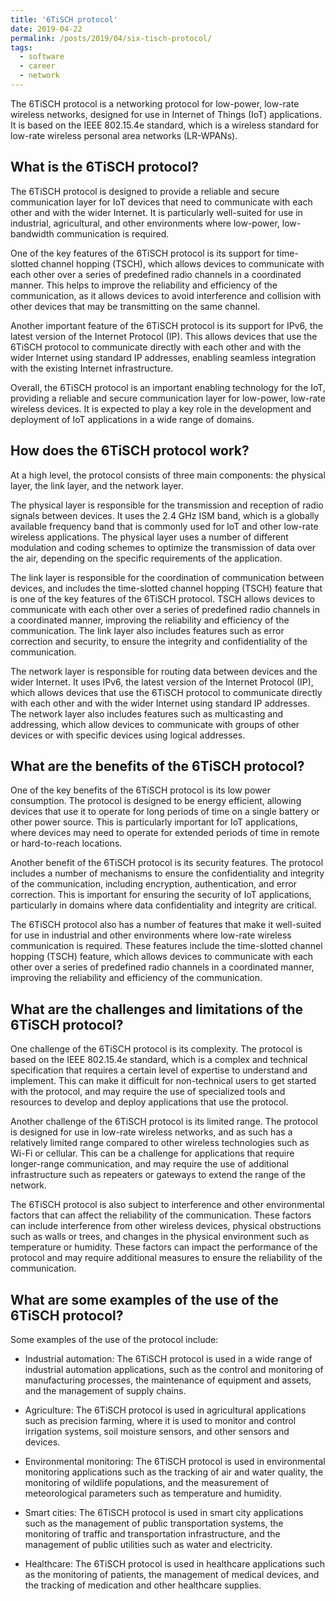 ```yaml
---
title: '6TiSCH protocol'
date: 2019-04-22
permalink: /posts/2019/04/six-tisch-protocol/
tags:
  - software
  - career
  - network
---
```



The 6TiSCH protocol is a networking protocol for low-power, low-rate wireless networks, designed for use in Internet of Things (IoT) applications. It is based on the IEEE 802.15.4e standard, which is a wireless standard for low-rate wireless personal area networks (LR-WPANs).

What is the 6TiSCH protocol?
-----

The 6TiSCH protocol is designed to provide a reliable and secure communication layer for IoT devices that need to communicate with each other and with the wider Internet. It is particularly well-suited for use in industrial, agricultural, and other environments where low-power, low-bandwidth communication is required.

One of the key features of the 6TiSCH protocol is its support for time-slotted channel hopping (TSCH), which allows devices to communicate with each other over a series of predefined radio channels in a coordinated manner. This helps to improve the reliability and efficiency of the communication, as it allows devices to avoid interference and collision with other devices that may be transmitting on the same channel.

Another important feature of the 6TiSCH protocol is its support for IPv6, the latest version of the Internet Protocol (IP). This allows devices that use the 6TiSCH protocol to communicate directly with each other and with the wider Internet using standard IP addresses, enabling seamless integration with the existing Internet infrastructure.

Overall, the 6TiSCH protocol is an important enabling technology for the IoT, providing a reliable and secure communication layer for low-power, low-rate wireless devices. It is expected to play a key role in the development and deployment of IoT applications in a wide range of domains.

How does the 6TiSCH protocol work?
-----

At a high level, the protocol consists of three main components: the physical layer, the link layer, and the network layer.

The physical layer is responsible for the transmission and reception of radio signals between devices. It uses the 2.4 GHz ISM band, which is a globally available frequency band that is commonly used for IoT and other low-rate wireless applications. The physical layer uses a number of different modulation and coding schemes to optimize the transmission of data over the air, depending on the specific requirements of the application.

The link layer is responsible for the coordination of communication between devices, and includes the time-slotted channel hopping (TSCH) feature that is one of the key features of the 6TiSCH protocol. TSCH allows devices to communicate with each other over a series of predefined radio channels in a coordinated manner, improving the reliability and efficiency of the communication. The link layer also includes features such as error correction and security, to ensure the integrity and confidentiality of the communication.

The network layer is responsible for routing data between devices and the wider Internet. It uses IPv6, the latest version of the Internet Protocol (IP), which allows devices that use the 6TiSCH protocol to communicate directly with each other and with the wider Internet using standard IP addresses. The network layer also includes features such as multicasting and addressing, which allow devices to communicate with groups of other devices or with specific devices using logical addresses.

What are the benefits of the 6TiSCH protocol?
-----

One of the key benefits of the 6TiSCH protocol is its low power consumption. The protocol is designed to be energy efficient, allowing devices that use it to operate for long periods of time on a single battery or other power source. This is particularly important for IoT applications, where devices may need to operate for extended periods of time in remote or hard-to-reach locations.

Another benefit of the 6TiSCH protocol is its security features. The protocol includes a number of mechanisms to ensure the confidentiality and integrity of the communication, including encryption, authentication, and error correction. This is important for ensuring the security of IoT applications, particularly in domains where data confidentiality and integrity are critical.

The 6TiSCH protocol also has a number of features that make it well-suited for use in industrial and other environments where low-rate wireless communication is required. These features include the time-slotted channel hopping (TSCH) feature, which allows devices to communicate with each other over a series of predefined radio channels in a coordinated manner, improving the reliability and efficiency of the communication.

What are the challenges and limitations of the 6TiSCH protocol?
-----

One challenge of the 6TiSCH protocol is its complexity. The protocol is based on the IEEE 802.15.4e standard, which is a complex and technical specification that requires a certain level of expertise to understand and implement. This can make it difficult for non-technical users to get started with the protocol, and may require the use of specialized tools and resources to develop and deploy applications that use the protocol.

Another challenge of the 6TiSCH protocol is its limited range. The protocol is designed for use in low-rate wireless networks, and as such has a relatively limited range compared to other wireless technologies such as Wi-Fi or cellular. This can be a challenge for applications that require longer-range communication, and may require the use of additional infrastructure such as repeaters or gateways to extend the range of the network.

The 6TiSCH protocol is also subject to interference and other environmental factors that can affect the reliability of the communication. These factors can include interference from other wireless devices, physical obstructions such as walls or trees, and changes in the physical environment such as temperature or humidity. These factors can impact the performance of the protocol and may require additional measures to ensure the reliability of the communication.

What are some examples of the use of the 6TiSCH protocol?
-----

Some examples of the use of the protocol include:

* Industrial automation: The 6TiSCH protocol is used in a wide range of industrial automation applications, such as the control and monitoring of manufacturing processes, the maintenance of equipment and assets, and the management of supply chains.

* Agriculture: The 6TiSCH protocol is used in agricultural applications such as precision farming, where it is used to monitor and control irrigation systems, soil moisture sensors, and other sensors and devices.

* Environmental monitoring: The 6TiSCH protocol is used in environmental monitoring applications such as the tracking of air and water quality, the monitoring of wildlife populations, and the measurement of meteorological parameters such as temperature and humidity.

* Smart cities: The 6TiSCH protocol is used in smart city applications such as the management of public transportation systems, the monitoring of traffic and transportation infrastructure, and the management of public utilities such as water and electricity.

* Healthcare: The 6TiSCH protocol is used in healthcare applications such as the monitoring of patients, the management of medical devices, and the tracking of medication and other healthcare supplies.
